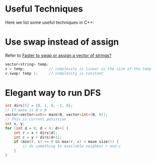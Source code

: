 # Useful Techniques

Here we list some useful techniques in C++:

# Use swap instead of assign

Refer to [Faster to swap or assign a vector of strings?](https://stackoverflow.com/questions/22001854/faster-to-swap-or-assign-a-vector-of-strings)

```c++
vector<string> temp;
v = temp;           // complexity is linear in the size of the temp
v.swap( temp );     // complexity is constant
```

# Elegant way to run DFS

```c++
int dirs[5] = {0, 1, 0, -1, 0};
// If maze is N x N
vector<vector<int>> maze(N, vector<int>(N, 0));
// This is current posistion
int x, y;
for (int d = 0; d < 4; d++) {
	int r = x + dirs[d];
	int c = y + dirs[d+1];
	if (min(r, c) >= 0 && max(r, c) < maze.size()) {
		// do something to available neighbor r and c
	}
}
```